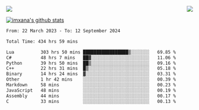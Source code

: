 <p>
  <a href="https://count.getloli.com/"><img src="https://count.getloli.com/get/@xana.readme?theme=moebooru-h"></a>
  <img src="https://weather-icon.journeyad.repl.co/@hangzhou?v=1" align="right">
</p>


<a href="https://github.com/imxana"><img align="center" src="https://github-readme-stats.vercel.app/api?username=imxana&show_icons=true&include_all_commits=true&hide_border=tru&custom_title=imxana%27s%20Github%20Stats" alt="imxana's github stats" /></a> 

<!--START_SECTION:waka-->

```txt
From: 22 March 2023 - To: 12 September 2024

Total Time: 434 hrs 59 mins

Lua          303 hrs 50 mins █████████████████▒░░░░░░░   69.85 %
C#           48 hrs 7 mins   ██▓░░░░░░░░░░░░░░░░░░░░░░   11.06 %
Python       39 hrs 50 mins  ██▒░░░░░░░░░░░░░░░░░░░░░░   09.16 %
C++          22 hrs 31 mins  █▒░░░░░░░░░░░░░░░░░░░░░░░   05.18 %
Binary       14 hrs 24 mins  ▓░░░░░░░░░░░░░░░░░░░░░░░░   03.31 %
Other        1 hr 42 mins    ░░░░░░░░░░░░░░░░░░░░░░░░░   00.39 %
Markdown     58 mins         ░░░░░░░░░░░░░░░░░░░░░░░░░   00.23 %
JavaScript   48 mins         ░░░░░░░░░░░░░░░░░░░░░░░░░   00.19 %
Assembly     44 mins         ░░░░░░░░░░░░░░░░░░░░░░░░░   00.17 %
C            33 mins         ░░░░░░░░░░░░░░░░░░░░░░░░░   00.13 %
```

<!--END_SECTION:waka-->
